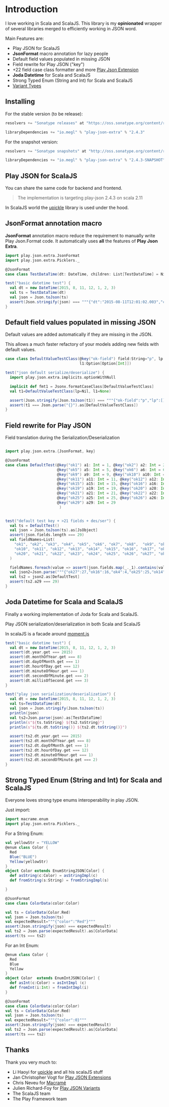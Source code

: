 # Introduction

I love working in Scala and ScalaJS. This library is my **opinionated** wrapper of several libraries merged to 
efficiently working in JSON word. 

Main Features are:

* Play JSON for ScalaJS 
* **JsonFormat** macro annotation for lazy people
* Default field values populated in missing JSON 
* Field rewrite for Play JSON ("key") 
* +22 field case class formatter and more [Play Json Extension](playjsonext.md)
* **Joda Datetime** for Scala and ScalaJS
* Strong Typed Enum (String and Int) for Scala and ScalaJS
* [Variant Types](variants.md)

## Installing

For the stable version (to be release):

```scala 
resolvers += "Sonatype releases" at "https://oss.sonatype.org/content/repositories/releases"

libraryDependencies += "io.megl" % "play-json-extra" % "2.4.3"
```


For the snapshot version:

```scala 
resolvers += "Sonatype snapshots" at "http://oss.sonatype.org/content/repositories/snapshots/"

libraryDependencies += "io.megl" % "play-json-extra" % "2.4.3-SNAPSHOT"
```


## Play JSON for ScalaJS

You can share the same code for backend and frontend.

> The implementation is targeting play-json 2.4.3 on scala 2.11

In ScalaJS world the [upickle](https://github.com/lihaoyi/upickle-pprint) library is used under the hood.

## JsonFormat annotation macro

**JsonFormat** annotation macro reduce the requirement to manually write Play Json.Format code. It automatically uses **all** 
the features of **Play Json Extra**.

```scala 
import play.json.extra.JsonFormat 
import play.json.extra.Picklers._

@JsonFormat
case class TestDataTime(dt: DateTime, children: List[TestDataTime] = Nil)

test("basic datetime test") {
  val dt = new DateTime(2015, 8, 11, 12, 1, 2, 3)
  val ts = TestDataTime(dt)
  val json = Json.toJson(ts)
  assert(Json.stringify(json) === """{"dt":"2015-08-11T12:01:02.003","children":[]}""")
}
```

## Default field values populated in missing JSON 

Default values are added automatically if they are missing in the JSON.
 
This allows a much faster refactory of your models adding new fields with default values. 

```scala 
case class DefaultValueTestClass(@key("ok-field") field:String="p", lp:List[String],
                                 l1:Option[Option[Int]])

test("json default serialize/deserialize") {
  import play.json.extra.implicits.optionWithNull

  implicit def fmt1 = Jsonx.formatCaseClass[DefaultValueTestClass]
  val t1=DefaultValueTestClass(lp=Nil, l1=None)

  assert(Json.stringify(Json.toJson(t1)) === """{"ok-field":"p","lp":[]}""")
  assert(t1 === Json.parse("{}").as[DefaultValueTestClass])
}
```



## Field rewrite for Play JSON

Field translation during the Serialization/Deserialization


```scala

import play.json.extra.{JsonFormat, key}

@JsonFormat
case class DefaultTest(@key("ok1") a1: Int = 1, @key("ok2") a2: Int = 2, @key("ok3") a3: Int = 3, @key("ok4") a4: Int = 4,
                       @key("ok5") a5: Int = 5, @key("ok6") a6: Int = 6, @key("ok7") a7: Int = 7, @key("ok8") a8: Int = 8,
                       @key("ok9") a9: Int = 9, @key("ok10") a10: Int = 10,
                       @key("ok11") a11: Int = 11, @key("ok12") a12: Int = 12, @key("ok13") a13: Int = 13, @key("ok14") a14: Int = 14,
                       @key("ok15") a15: Int = 15, @key("ok16") a16: Int = 16, @key("ok17") a17: Int = 17, @key("ok18") a18: Int = 18,
                       @key("ok19") a19: Int = 19, @key("ok20") a20: Int = 20,
                       @key("ok21") a21: Int = 21, @key("ok22") a22: Int = 22, @key("ok23") a23: Int = 23, @key("ok24") a24: Int = 24,
                       @key("ok25") a25: Int = 25, @key("ok26") a26: Int = 26, @key("ok27") a27: Int = 27, @key("ok28") a28: Int = 28,
                       @key("ok29") a29: Int = 29
                        )


test("default test key + >21 fields + des/ser") {
  val ts = DefaultTest()
  val json = Json.toJson(ts).as[JsObject]
  assert(json.fields.length === 29)
  val fieldNames=List(
    "ok1", "ok2", "ok3", "ok4", "ok5", "ok6", "ok7", "ok8",  "ok9", "ok10",
    "ok10", "ok11", "ok12", "ok13", "ok14", "ok15", "ok16", "ok17", "ok18",  "ok19",
    "ok20", "ok21", "ok22", "ok23", "ok24", "ok25", "ok26", "ok27", "ok28",  "ok29"
  )

  fieldNames.foreach(value => assert(json.fields.map(_._1).contains(value) === true))
  val json2=Json.parse("""{"ok27":27,"ok16":16,"ok4":4,"ok25":25,"ok14":14,"ok10":10,"ok17":17,"ok21":21,"ok24":24,"ok28":28,"ok3":3,"ok20":20,"ok15":15,"ok7":7,"ok11":11,"ok1":1,"ok23":23,"ok12":12,"ok8":8,"ok29":29,"ok19":19,"ok2":2,"ok5":5,"ok26":26,"ok13":13,"ok18":18,"ok9":9,"ok6":6,"ok22":22}""")
  val ts2 = json2.as[DefaultTest]
  assert(ts2.a29 === 29)
}

```

## Joda Datetime for Scala and ScalaJS

Finally a working implementation of Joda for Scala and ScalaJS. 

Play JSON serialization/deserialization in both Scala and ScalaJS

In scalaJS is a facade around [moment.js](http://momentjs.com/)

```scala
test("basic datetime test") {
  val dt = new DateTime(2015, 8, 11, 12, 1, 2, 3)
  assert(dt.year.get === 2015)
  assert(dt.monthOfYear.get === 8)
  assert(dt.dayOfMonth.get === 1)
  assert(dt.hourOfDay.get === 12)
  assert(dt.minuteOfHour.get === 1)
  assert(dt.secondOfMinute.get === 2)
  assert(dt.millisOfSecond.get === 3)
}

test("play json serialization/deserialization") {
  val dt = new DateTime(2015, 8, 11, 12, 1, 2, 3)
  val ts=TestDataTime(dt)
  val json = Json.stringify(Json.toJson(ts))
  println(json)
  val ts2=Json.parse(json).as[TestDataTime]
  println(s"${ts.toString} ${ts2.toString}")
  println(s"${ts.dt.toString()} ${ts2.dt.toString()}")

  assert(ts2.dt.year.get === 2015)
  assert(ts2.dt.monthOfYear.get === 8)
  assert(ts2.dt.dayOfMonth.get === 1)
  assert(ts2.dt.hourOfDay.get === 12)
  assert(ts2.dt.minuteOfHour.get === 1)
  assert(ts2.dt.secondOfMinute.get === 2)
}
```

## Strong Typed Enum (String and Int) for Scala and ScalaJS

Everyone loves strong type enums interoperability in play JSON.

Just import:

```scala
import macrame.enum
import play.json.extra.Picklers._
```

For a String Enum:

```scala
val yellowStr = "YELLOW"
@enum class Color {
  Red
  Blue("BLUE")
  Yellow(yellowStr)
}
object Color extends EnumStringJSON[Color] {
  def asString(c:Color) = asStringImpl(c)
  def fromString(s:String) = fromStringImpl(s)

}

@JsonFormat
case class ColorData(color:Color)

val ts = ColorData(Color.Red)
val json = Json.toJson(ts)
val expectedResult="""{"color":"Red"}"""
assert(Json.stringify(json) === expectedResult)
val ts2 = Json.parse(expectedResult).as[ColorData]
assert(ts === ts2)
```

For an Int Enum:

```scala
@enum class Color {
  Red
  Blue
  Yellow
}
object Color  extends EnumIntJSON[Color] {
  def asInt(c:Color) = asIntImpl (c)
  def fromInt(i:Int) = fromIntImpl(i)
}

@JsonFormat
case class ColorData(color:Color)
val ts = ColorData(Color.Red)
val json = Json.toJson(ts)
val expectedResult="""{"color":0}"""
assert(Json.stringify(json) === expectedResult)
val ts2 = Json.parse(expectedResult).as[ColorData]
assert(ts === ts2)
```

## Thanks

Thank you very much to:

* Li Haoyi for [upickle](https://github.com/lihaoyi/upickle-pprint) and all his scalaJS stuff
* Jan Christopher Vogt for [Play JSON Extensions](https://github.com/cvogt/play-json-extensions)
* Chris Neveu for [Macramé](https://github.com/ChrisNeveu/macrame)
* Julien Richard-Foy for [Play JSON Variants](https://github.com/julienrf/play-json-variants)
* The ScalaJS team
* The Play Framework team